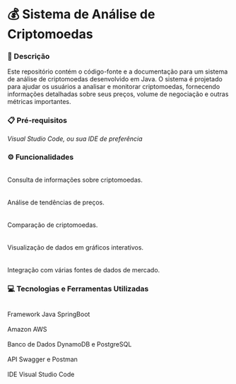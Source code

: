 # 💰 Sistema de Análise de Criptomoedas 

### 📘 Descrição 

Este repositório contém o código-fonte e a documentação para um sistema de análise de criptomoedas desenvolvido em Java. O sistema é projetado para ajudar os usuários a analisar e monitorar criptomoedas, fornecendo informações detalhadas sobre seus preços, volume de negociação e outras métricas importantes. 

### 📋 Pré-requisitos

*Visual Studio Code, ou sua IDE de preferência*

### ⚙️ Funcionalidades

<br>Consulta de informações sobre criptomoedas.<br/>  
<br>Análise de tendências de preços.<br/>  
<br>Comparação de criptomoedas.<br/>  
<br>Visualização de dados em gráficos interativos.<br/>  
<br>Integração com várias fontes de dados de mercado.<br/>  

### 💻 Tecnologias e Ferramentas Utilizadas

<br>Framework Java SpringBoot<br/>
<br>Amazon AWS<br/>
<br>Banco de Dados DynamoDB e PostgreSQL<br/>
<br>API Swagger e Postman <br/>
<br>IDE Visual Studio Code<br>
